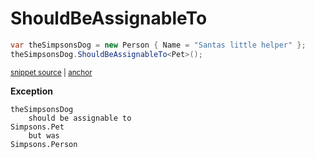 # ShouldBeAssignableTo

<!-- snippet: ShouldBeAssignableToExamples.ShouldBeAssignableTo.codeSample.approved.cs -->
<a id='59f28373'></a>
```cs
var theSimpsonsDog = new Person { Name = "Santas little helper" };
theSimpsonsDog.ShouldBeAssignableTo<Pet>();
```
<sup><a href='/src/DocumentationExamples/CodeExamples/ShouldBeAssignableToExamples.ShouldBeAssignableTo.codeSample.approved.cs#L1-L2' title='Snippet source file'>snippet source</a> | <a href='#59f28373' title='Start of snippet'>anchor</a></sup>
<!-- endSnippet -->

**Exception**

<!-- include: ShouldBeAssignableToExamples.ShouldBeAssignableTo.exceptionText.approved.txt -->
```
theSimpsonsDog
    should be assignable to
Simpsons.Pet
    but was
Simpsons.Person
```
<!-- endInclude -->
